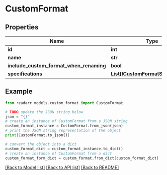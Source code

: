 # CustomFormat


## Properties

Name | Type | Description | Notes
------------ | ------------- | ------------- | -------------
**id** | **int** |  | [optional] 
**name** | **str** |  | [optional] 
**include_custom_format_when_renaming** | **bool** |  | [optional] 
**specifications** | [**List[ICustomFormatSpecification]**](ICustomFormatSpecification.md) |  | [optional] 

## Example

```python
from readarr.models.custom_format import CustomFormat

# TODO update the JSON string below
json = "{}"
# create an instance of CustomFormat from a JSON string
custom_format_instance = CustomFormat.from_json(json)
# print the JSON string representation of the object
print(CustomFormat.to_json())

# convert the object into a dict
custom_format_dict = custom_format_instance.to_dict()
# create an instance of CustomFormat from a dict
custom_format_form_dict = custom_format.from_dict(custom_format_dict)
```
[[Back to Model list]](../README.md#documentation-for-models) [[Back to API list]](../README.md#documentation-for-api-endpoints) [[Back to README]](../README.md)



